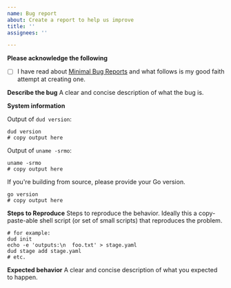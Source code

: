 ```yaml
---
name: Bug report
about: Create a report to help us improve
title: ''
assignees: ''

---
```


**Please acknowledge the following**
- [ ] I have read about [Minimal Bug Reports][bugs] and what follows is my good faith attempt at creating one.

**Describe the bug**
A clear and concise description of what the bug is.

**System information**

Output of `dud version`:
```
dud version
# copy output here
```

Output of `uname -srmo`:
```
uname -srmo
# copy output here
```

If you're building from source, please provide your Go version.
```
go version
# copy output here
```

**Steps to Reproduce**
Steps to reproduce the behavior. Ideally this a copy-paste-able shell script (or
set of small scripts) that reproduces the problem.
```
# for example:
dud init
echo -e 'outputs:\n  foo.txt' > stage.yaml
dud stage add stage.yaml
# etc.
```

**Expected behavior**
A clear and concise description of what you expected to happen.


[bugs]: https://matthewrocklin.com/blog/work/2018/02/28/minimal-bug-reports

